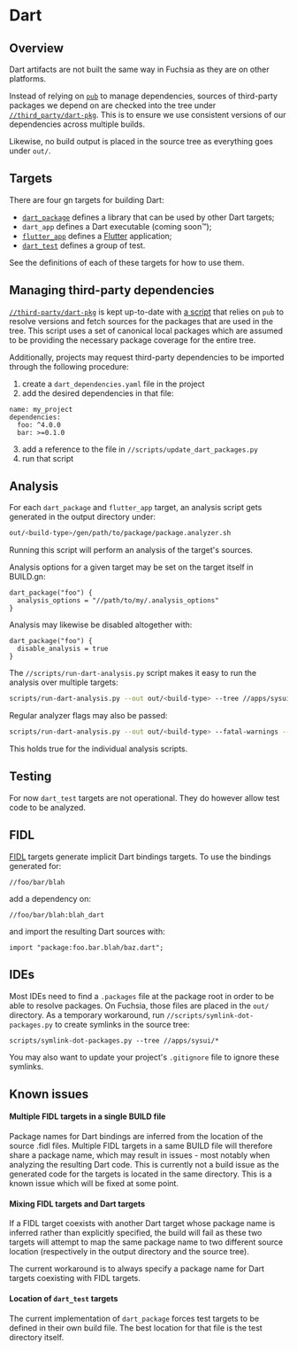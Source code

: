 Dart
====


## Overview

Dart artifacts are not built the same way in Fuchsia as they are on other
platforms.

Instead of relying on
[`pub`](https://www.dartlang.org/tools/pub/get-started) to manage dependencies,
sources of third-party packages we depend on are checked into the tree under
[`//third_party/dart-pkg`](https://fuchsia.googlesource.com/third_party/dart-pkg/+/master).
This is to ensure we use consistent versions of our dependencies across multiple
builds.

Likewise, no build output is placed in the source tree as everything goes under
`out/`.


## Targets

There are four gn targets for building Dart:
- [`dart_package`](https://fuchsia.googlesource.com/build/+/master/dart/dart_package.gni)
  defines a library that can be used by other Dart targets;
- `dart_app` defines a Dart executable (coming soon™);
- [`flutter_app`](https://github.com/flutter/engine/blob/master/build/flutter_app.gni)
  defines a [Flutter](https://flutter.io/) application;
- [`dart_test`](https://fuchsia.googlesource.com/build/+/master/dart/dart_test.gni)
defines a group of test.

See the definitions of each of these targets for how to use them.


## Managing third-party dependencies

[`//third-party/dart-pkg`](https://fuchsia.googlesource.com/third_party/dart-pkg/+/master)
is kept up-to-date with
[a script](https://fuchsia.googlesource.com/scripts/+/master/update_dart_packages.py)
that relies on `pub` to resolve versions and fetch sources for the packages that
are used in the tree.
This script uses a set of canonical local packages which are assumed to be
providing the necessary package coverage for the entire tree.

Additionally, projects may request third-party dependencies to be imported
through the following procedure:
1. create a `dart_dependencies.yaml` file in the project
2. add the desired dependencies in that file:
```
name: my_project
dependencies:
  foo: ^4.0.0
  bar: >=0.1.0
```
3. add a reference to the file in `//scripts/update_dart_packages.py`
4. run that script


## Analysis

For each `dart_package` and `flutter_app` target, an analysis script gets
generated in the output directory under:
```sh
out/<build-type>/gen/path/to/package/package.analyzer.sh
```
Running this script will perform an analysis of the target's sources.

Analysis options for a given target may be set on the target itself in BUILD.gn:
```
dart_package("foo") {
  analysis_options = "//path/to/my/.analysis_options"
}
```

Analysis may likewise be disabled altogether with:
```
dart_package("foo") {
  disable_analysis = true
}
```

The `//scripts/run-dart-analysis.py` script makes it easy to run the analysis over
multiple targets:
```sh
scripts/run-dart-analysis.py --out out/<build-type> --tree //apps/sysui/*
```

Regular analyzer flags may also be passed:
```sh
scripts/run-dart-analysis.py --out out/<build-type> --fatal-warnings --lints
```
This holds true for the individual analysis scripts.


## Testing

For now `dart_test` targets are not operational. They do however allow test code
to be analyzed.


## FIDL

[FIDL](https://fuchsia.googlesource.com/fidl/+/master/fidl.gni) targets generate
implicit Dart bindings targets. To use the bindings generated for:
```
//foo/bar/blah
```
add a dependency on:
```
//foo/bar/blah:blah_dart
```
and import the resulting Dart sources with:
```
import "package:foo.bar.blah/baz.dart";
```


## IDEs

Most IDEs need to find a `.packages` file at the package root in order to be
able to resolve packages. On Fuchsia, those files are placed in the `out/`
directory. As a temporary workaround, run `//scripts/symlink-dot-packages.py` to
create symlinks in the source tree:
```
scripts/symlink-dot-packages.py --tree //apps/sysui/*
```
You may also want to update your project's `.gitignore` file to ignore these
symlinks.


## Known issues

#### Multiple FIDL targets in a single BUILD file

Package names for Dart bindings are inferred from the location of the source
.fidl files. Multiple FIDL targets in a same BUILD file will therefore share a
package name, which may result in issues - most notably when analyzing the
resulting Dart code. This is currently not a build issue as the generated code
for the targets is located in the same directory. This is a known issue which
will be fixed at some point.

#### Mixing FIDL targets and Dart targets

If a FIDL target coexists with another Dart target whose package name
is inferred rather than explicitly specified, the build will fail as these two
targets will attempt to map the same package name to two different source
location (respectively in the output directory and the source tree).

The current workaround is to always specify a package name for Dart targets
coexisting with FIDL targets.

#### Location of `dart_test` targets

The current implementation of `dart_package` forces test targets to be defined
in their own build file. The best location for that file is the test directory
itself.
